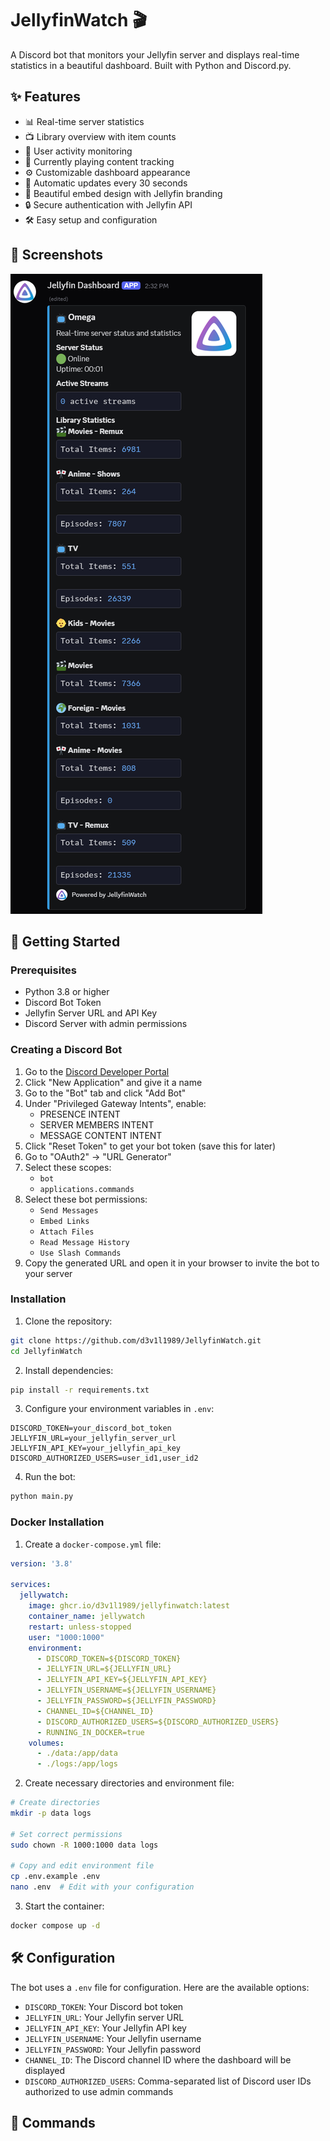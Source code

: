 # JellyfinWatch 🎬

A Discord bot that monitors your Jellyfin server and displays real-time statistics in a beautiful dashboard. Built with Python and Discord.py.

## ✨ Features

- 📊 Real-time server statistics
- 📺 Library overview with item counts
- 👥 User activity monitoring
- 🎥 Currently playing content tracking
- ⚙️ Customizable dashboard appearance
- 🔄 Automatic updates every 30 seconds
- 🎨 Beautiful embed design with Jellyfin branding
- 🔒 Secure authentication with Jellyfin API
- 🛠️ Easy setup and configuration

## 📸 Screenshots

![Dashboard Preview](screenshots/dashboard.png)

## 🚀 Getting Started

### Prerequisites

- Python 3.8 or higher
- Discord Bot Token
- Jellyfin Server URL and API Key
- Discord Server with admin permissions

### Creating a Discord Bot

1. Go to the [Discord Developer Portal](https://discord.com/developers/applications)
2. Click "New Application" and give it a name
3. Go to the "Bot" tab and click "Add Bot"
4. Under "Privileged Gateway Intents", enable:
   - PRESENCE INTENT
   - SERVER MEMBERS INTENT
   - MESSAGE CONTENT INTENT
5. Click "Reset Token" to get your bot token (save this for later)
6. Go to "OAuth2" → "URL Generator"
7. Select these scopes:
   - `bot`
   - `applications.commands`
8. Select these bot permissions:
   - `Send Messages`
   - `Embed Links`
   - `Attach Files`
   - `Read Message History`
   - `Use Slash Commands`
9. Copy the generated URL and open it in your browser to invite the bot to your server

### Installation

1. Clone the repository:
```bash
git clone https://github.com/d3v1l1989/JellyfinWatch.git
cd JellyfinWatch
```

2. Install dependencies:
```bash
pip install -r requirements.txt
```

3. Configure your environment variables in `.env`:
```env
DISCORD_TOKEN=your_discord_bot_token
JELLYFIN_URL=your_jellyfin_server_url
JELLYFIN_API_KEY=your_jellyfin_api_key
DISCORD_AUTHORIZED_USERS=user_id1,user_id2
```

4. Run the bot:
```bash
python main.py
```

### Docker Installation

1. Create a `docker-compose.yml` file:
```yaml
version: '3.8'

services:
  jellywatch:
    image: ghcr.io/d3v1l1989/jellyfinwatch:latest
    container_name: jellywatch
    restart: unless-stopped
    user: "1000:1000"
    environment:
      - DISCORD_TOKEN=${DISCORD_TOKEN}
      - JELLYFIN_URL=${JELLYFIN_URL}
      - JELLYFIN_API_KEY=${JELLYFIN_API_KEY}
      - JELLYFIN_USERNAME=${JELLYFIN_USERNAME}
      - JELLYFIN_PASSWORD=${JELLYFIN_PASSWORD}
      - CHANNEL_ID=${CHANNEL_ID}
      - DISCORD_AUTHORIZED_USERS=${DISCORD_AUTHORIZED_USERS}
      - RUNNING_IN_DOCKER=true
    volumes:
      - ./data:/app/data
      - ./logs:/app/logs
```

2. Create necessary directories and environment file:
```bash
# Create directories
mkdir -p data logs

# Set correct permissions
sudo chown -R 1000:1000 data logs

# Copy and edit environment file
cp .env.example .env
nano .env  # Edit with your configuration
```

3. Start the container:
```bash
docker compose up -d
```

## 🛠️ Configuration

The bot uses a `.env` file for configuration. Here are the available options:

- `DISCORD_TOKEN`: Your Discord bot token
- `JELLYFIN_URL`: Your Jellyfin server URL
- `JELLYFIN_API_KEY`: Your Jellyfin API key
- `JELLYFIN_USERNAME`: Your Jellyfin username
- `JELLYFIN_PASSWORD`: Your Jellyfin password
- `CHANNEL_ID`: The Discord channel ID where the dashboard will be displayed
- `DISCORD_AUTHORIZED_USERS`: Comma-separated list of Discord user IDs authorized to use admin commands

## 🤖 Commands